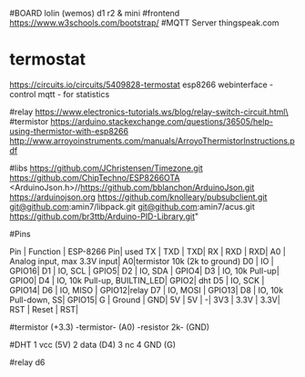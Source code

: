 #BOARD lolin (wemos) d1 r2 & mini
#frontend
https://www.w3schools.com/bootstrap/
#MQTT Server
thingspeak.com
# termostat
https://circuits.io/circuits/5409828-termostat
esp8266
webinterface -control
mqtt - for statistics

#relay
https://www.electronics-tutorials.ws/blog/relay-switch-circuit.html\
#termistor
https://arduino.stackexchange.com/questions/36505/help-using-thermistor-with-esp8266
http://www.arroyoinstruments.com/manuals/ArroyoThermistorInstructions.pdf

#libs
https://github.com/JChristensen/Timezone.git
https://github.com/ChipTechno/ESP8266OTA
 <ArduinoJson.h>//https://github.com/bblanchon/ArduinoJson.git
 https://arduinojson.org
 https://github.com/knolleary/pubsubclient.git
 git@github.com:amin7/libpack.git
 git@github.com:amin7/acus.git
 https://github.com/br3ttb/Arduino-PID-Library.git"

#Pins

Pin |	Function  |	ESP-8266 Pin| used
TX  |	TXD       |		TXD|
RX  |	RXD       |		RXD|
A0  |	Analog input, max 3.3V input|	A0|termistor 10k (2k to ground)
D0  |	IO        |	GPIO16|
D1  |	IO, SCL   |	GPIO5|
D2  |	IO, SDA   |	GPIO4|
D3  |	IO, 10k Pull-up|	GPIO0|
D4  |	IO, 10k Pull-up, BUILTIN_LED|	GPIO2| dht
D5  |	IO, SCK   |	GPIO14|
D6  |	IO, MISO  |	GPIO12|relay
D7  |	IO, MOSI  |	GPIO13|
D8  |	IO, 10k Pull-down, SS|	GPIO15|
G   |	Ground    |	GND|
5V  |	5V    |	-|
3V3 |	3.3V  |	3.3V|
RST |	Reset |	RST|

#termistor
(+3.3) -termistor- (A0) -resistor 2k- (GND)

#DHT
1 vcc (5V)
2 data (D4)
3 nc
4 GND (G)

#relay
d6